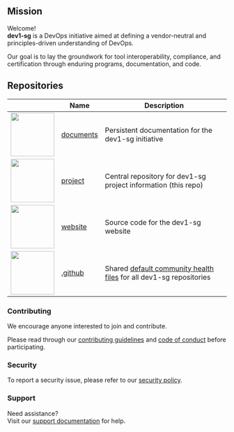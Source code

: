 ## Mission

Welcome!  
**dev1-sg** is a DevOps initiative aimed at defining a vendor-neutral and principles-driven understanding of DevOps.

Our goal is to lay the groundwork for tool interoperability, compliance, and certification through enduring programs, documentation, and code.

## Repositories

| | Name | Description |
| -- | -- | -- |
| <img src="https://openmoji.org/data/color/svg/1F4C4.svg" width="100"> | [documents](https://github.com/dev1-sg/documents) | Persistent documentation for the dev1-sg initiative |
| <img src="https://openmoji.org/data/color/svg/1F5D3.svg" width="100"> | [project](https://github.com/dev1-sg/project) | Central repository for dev1-sg project information (this repo) |
| <img src="https://openmoji.org/data/color/svg/1F310.svg" width="100"> | [website](https://github.com/dev1-sg/website) | Source code for the dev1-sg website |
| <img src="https://openmoji.org/data/color/svg/1FA7A.svg" width="100"> | [.github](https://github.com/dev1-sg/.github) | Shared [default community health files](https://docs.github.com/en/communities/setting-up-your-project-for-healthy-contributions/creating-a-default-community-health-file) for all dev1-sg repositories |

### Contributing

We encourage anyone interested to join and contribute.

Please read through our [contributing guidelines](https://github.com/dev1-sg/.github/blob/main/CONTRIBUTING.md) and [code of conduct](https://github.com/dev1-sg/.github/blob/main/CODE_OF_CONDUCT.md) before participating.

### Security

To report a security issue, please refer to our [security policy](https://github.com/dev1-sg/.github/blob/main/SECURITY.md).

### Support

Need assistance?  
Visit our [support documentation](https://github.com/dev1-sg/.github/blob/main/SUPPORT.md) for help.

